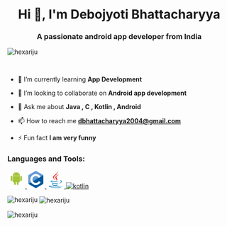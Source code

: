 <h1 align="center">Hi 👋, I'm Debojyoti Bhattacharyya</h1>
<h3 align="center">A passionate android app developer from India</h3>

<p align="left"> <img src="https://komarev.com/ghpvc/?username=hexariju&label=Profile%20views&color=0e75b6&style=flat" alt="hexariju" /> </p>

<p align="left"> <a href="https://twitter.com/" target="blank"><img src="https://img.shields.io/twitter/follow/?logo=twitter&style=for-the-badge" alt="" /></a> </p>

- 🌱 I’m currently learning **App Development**

- 👯 I’m looking to collaborate on **Android app development**

- 💬 Ask me about **Java , C , Kotlin , Android**

- 📫 How to reach me **dbhattacharyya2004@gmail.com**

- ⚡ Fun fact **I am very funny**

</p>

<h3 align="left">Languages and Tools:</h3>
<p align="left"> <a href="https://developer.android.com" target="_blank" rel="noreferrer"> <img src="https://raw.githubusercontent.com/devicons/devicon/master/icons/android/android-original-wordmark.svg" alt="android" width="40" height="40"/> </a> <a href="https://www.cprogramming.com/" target="_blank" rel="noreferrer"> <img src="https://raw.githubusercontent.com/devicons/devicon/master/icons/c/c-original.svg" alt="c" width="40" height="40"/> </a> <a href="https://www.java.com" target="_blank" rel="noreferrer"> <img src="https://raw.githubusercontent.com/devicons/devicon/master/icons/java/java-original.svg" alt="java" width="40" height="40"/> </a> <a href="https://kotlinlang.org" target="_blank" rel="noreferrer"> <img src="https://www.vectorlogo.zone/logos/kotlinlang/kotlinlang-icon.svg" alt="kotlin" width="40" height="40"/> </a> </p>

<p><img align="left" src="https://github-readme-stats.vercel.app/api/top-langs?username=hexariju&show_icons=true&locale=en&layout=compact" alt="hexariju" /></p>

<p>&nbsp;<img align="center" src="https://github-readme-stats.vercel.app/api?username=hexariju&show_icons=true&locale=en" alt="hexariju" /></p>

<p><img align="center" src="https://github-readme-streak-stats.herokuapp.com/?user=hexariju&" alt="hexariju" /></p>
